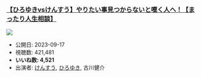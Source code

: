 ### [【ひろゆきvsけんすう】やりたい事見つからないと嘆く人へ！【まったり人生相談】](https://www.youtube.com/watch?v=vuTp4IOetF0)
[![](https://img.youtube.com/vi/vuTp4IOetF0/sddefault.jpg)](https://www.youtube.com/watch?v=vuTp4IOetF0)
-   公開日: 2023-09-17
-   視聴数: 421,481
-   **いいね数: 4,521**
-   出演者: [けんすう](/rehacq_fan/people/けんすう "wikilink"), [ひろゆき](/rehacq_fan/people/ひろゆき "wikilink"), 古川健介
